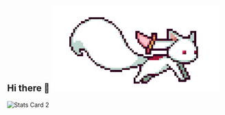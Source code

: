 ## Hi there 👋    ![Kyubey](https://github.com/Mayur-Pagote/README_Design_Kit/blob/main/public/Assets/Kyubey.gif)

![Stats Card 2](https://awesome-github-stats.azurewebsites.net/user-stats/aseyudex?theme=github&cardType=octocat)
<!--
**aseyudex/aseyudex** is a ✨ _special_ ✨ repository because its `README.md` (this file) appears on your GitHub profile.

Here are some ideas to get you started:
- 🔭 I’m currently working on ...
- 🌱 I’m currently learning ...
- 👯 I’m looking to collaborate on ...
- 🤔 I’m looking for help with ...
- 💬 Ask me about ...
- 📫 How to reach me: ...
- 😄 Pronouns: ...
- ⚡ Fun fact: ...
-->
